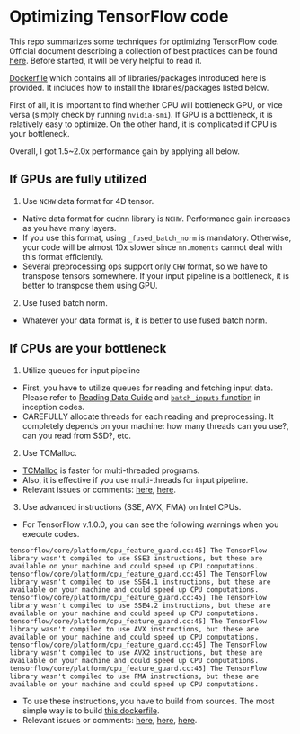 # Optimizing TensorFlow code

This repo summarizes some techniques for optimizing TensorFlow code. Official document describing a collection of best practices can be found [here](https://www.tensorflow.org/performance/performance_guide). Before started, it will be very helpful to read it.

[Dockerfile](https://github.com/beopst/tf-performance-tips/blob/master/dockerfile/tf-gpu-intel-dockerfile) which contains all of libraries/packages introduced here is provided. It includes how to install the libraries/packages listed below.

First of all, it is important to find whether CPU will bottleneck GPU, or vice versa (simply check by running `nvidia-smi`). If GPU is a bottleneck, it is relatively easy to optimize. On the other hand, it is complicated if CPU is your bottleneck.

Overall, I got 1.5~2.0x performance gain by applying all below.

## If GPUs are fully utilized

1. Use `NCHW` data format for 4D tensor.
  * Native data format for cudnn library is `NCHW`. Performance gain increases as you have many layers.
  * If you use this format, using `_fused_batch_norm` is mandatory. Otherwise, your code will be almost 10x slower since `nn.moments` cannot deal with this format efficiently.
  * Several preprocessing ops support only `CHW` format, so we have to transpose tensors somewhere. If your input pipeline is a bottleneck, it is better to transpose them using GPU.
2. Use fused batch norm.
  * Whatever your data format is, it is better to use fused batch norm.

## If CPUs are your bottleneck

1. Utilize queues for input pipeline
  * First, you have to utilize queues for reading and fetching input data. Please refer to [Reading Data Guide](https://www.tensorflow.org/programmers_guide/reading_data#reading_from_files) and [`batch_inputs` function](https://github.com/tensorflow/models/blob/master/inception/inception/image_processing.py#L407) in inception codes.
  * CAREFULLY allocate threads for each reading and preprocessing. It completely depends on your machine: how many threads can you use?, can you read from SSD?, etc.
2. Use TCMalloc.
  * [TCMalloc](http://goog-perftools.sourceforge.net/doc/tcmalloc.html) is faster for multi-threaded programs.
  * Also, it is effective if you use multi-threads for input pipeline.
  * Relevant issues or comments: [here](https://github.com/tensorflow/tensorflow/issues/3009#issuecomment-235993119), [here](https://github.com/tensorflow/tensorflow/issues/6779).
3. Use advanced instructions (SSE, AVX, FMA) on Intel CPUs.
  * For TensorFlow v.1.0.0, you can see the following warnings when you execute codes.
  ```
  tensorflow/core/platform/cpu_feature_guard.cc:45] The TensorFlow library wasn't compiled to use SSE3 instructions, but these are available on your machine and could speed up CPU computations.
  tensorflow/core/platform/cpu_feature_guard.cc:45] The TensorFlow library wasn't compiled to use SSE4.1 instructions, but these are available on your machine and could speed up CPU computations.
  tensorflow/core/platform/cpu_feature_guard.cc:45] The TensorFlow library wasn't compiled to use SSE4.2 instructions, but these are available on your machine and could speed up CPU computations.
  tensorflow/core/platform/cpu_feature_guard.cc:45] The TensorFlow library wasn't compiled to use AVX instructions, but these are available on your machine and could speed up CPU computations.
  tensorflow/core/platform/cpu_feature_guard.cc:45] The TensorFlow library wasn't compiled to use AVX2 instructions, but these are available on your machine and could speed up CPU computations.
  tensorflow/core/platform/cpu_feature_guard.cc:45] The TensorFlow library wasn't compiled to use FMA instructions, but these are available on your machine and could speed up CPU computations.
  ```
  * To use these instructions, you have to build from sources. The most simple way is to build [this dockerfile](https://github.com/beopst/tf-performance-tips/blob/master/dockerfile/tf-gpu-intel-dockerfile).
  * Relevant issues or comments: [here](https://github.com/tensorflow/tensorflow/issues/7449), [here](https://github.com/tensorflow/tensorflow/issues/7778), [here](https://github.com/tensorflow/tensorflow/issues/7693).
